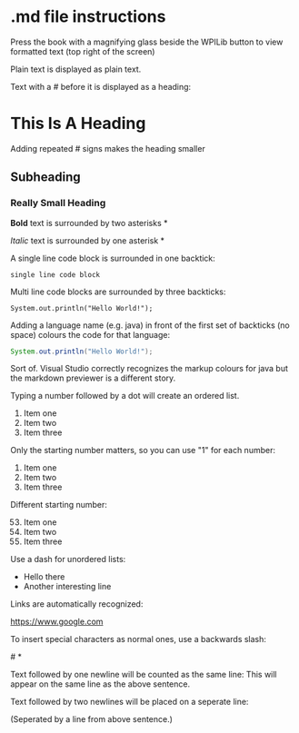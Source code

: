 # .md file instructions

Press the book with a magnifying glass beside the WPILib button to view formatted text (top right of the screen)

Plain text is displayed as plain text.

Text with a # before it is displayed as a heading:

# This Is A Heading

Adding repeated # signs makes the heading smaller

## Subheading

### Really Small Heading

**Bold** text is surrounded by two asterisks *

*Italic* text is surrounded by one asterisk *

A single line code block is surrounded in one backtick:

`single line code block`

Multi line code blocks are surrounded by three backticks:

```
System.out.println("Hello World!");
```

Adding a language name (e.g. java) in front of the first set of backticks (no space) colours the code for that language:

```java
System.out.println("Hello World!");
```

Sort of. Visual Studio correctly recognizes the markup colours for java but the markdown previewer is a different story.

Typing a number followed by a dot will create an ordered list.

1. Item one
1. Item two
1. Item three

Only the starting number matters, so you can use "1" for each number:

1. Item one
53234. Item two
1. Item three

Different starting number:

53. Item one
1. Item two
1. Item three

Use a dash for unordered lists:

- Hello there
- Another interesting line

Links are automatically recognized:

https://www.google.com

To insert special characters as normal ones, use a backwards slash:

\# \*

Text followed by one newline will be counted as the same line:
This will appear on the same line as the above sentence.

Text followed by two newlines will be placed on a seperate line:

(Seperated by a line from above sentence.)
